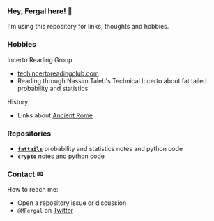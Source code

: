 ### Hey, Fergal here! 👋

I'm using this repository for links, thoughts and hobbies.

### Hobbies
Incerto Reading Group
* [techincertoreadingclub.com](http://www.techincertoreadingclub.com/)
* Reading through Nassim Taleb's Technical Incerto about fat tailed probability and statistics.

History
* Links about [Ancient Rome](./history.md#ancient-rome)

### Repositories 
* **[`fattails`](https://github.com/FergM/fattails)** probability and statistics notes and python code
* **[`crypto`](https://github.com/FergM/crypto)** notes and python code

### Contact ✉
How to reach me: 
* Open a repository issue or discussion
* `@MFergal` on [Twitter](https://twitter.com/MFergal)
